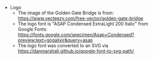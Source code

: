 * Logo
  * The image of the Golden Gate Bridge is from: https://www.vecteezy.com/free-vector/golden-gate-bridge
  * The logo font is "ASAP Condensed ExtraLight 200 Italic" from Google Fonts: https://fonts.google.com/specimen/Asap+Condensed?preview.text=gogalixir&query=asap
  * The logo font was converted to an SVG via https://danmarshall.github.io/google-font-to-svg-path/
